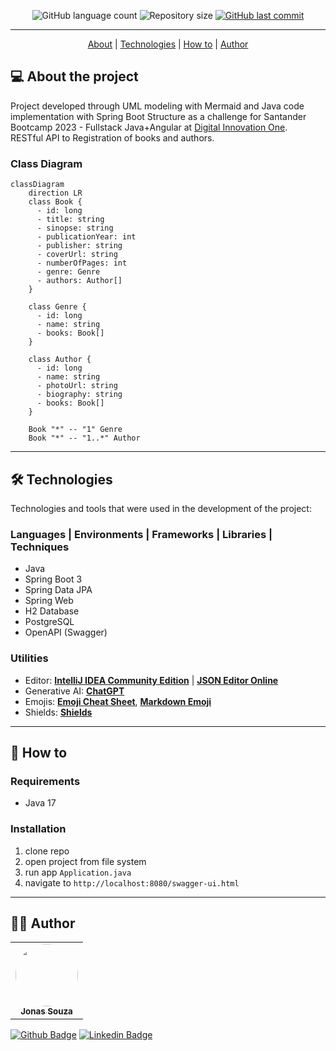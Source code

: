 <p align="center">
  <img alt="GitHub language count" src="https://img.shields.io/github/languages/count/jonasmzsouza/dio-bookshelf-api?style=flat-square&color=f1783f">
  <img alt="Repository size" src="https://img.shields.io/github/repo-size/jonasmzsouza/dio-bookshelf-api?style=flat-square&color=1f6feb">
  <a href="https://github.com/jonasmzsouza/dio-bookshelf-api/commits/main">
    <img alt="GitHub last commit" src="https://img.shields.io/github/last-commit/jonasmzsouza/dio-bookshelf-api/main?style=flat-square&color=2f74c0">
  </a>
</p>

<hr>

<p align="center">
  <a href="#-about-the-project">About</a> |
  <a href="#-technologies">Technologies</a> | 
  <a href="#-how-to">How to</a> | 
  <a href="#-author">Author</a> 
</p>

## 💻 About the project

Project developed through UML modeling with Mermaid and Java code implementation with Spring Boot Structure as a challenge for Santander Bootcamp 2023 - Fullstack Java+Angular at [Digital Innovation One](https://www.dio.me/).<br>
RESTful API to Registration of books and authors.

### Class Diagram

```mermaid
classDiagram
    direction LR
    class Book {
      - id: long
      - title: string
      - sinopse: string
      - publicationYear: int
      - publisher: string
      - coverUrl: string
      - numberOfPages: int
      - genre: Genre
      - authors: Author[]
    }
    
    class Genre {
      - id: long
      - name: string
      - books: Book[]
    }
    
    class Author {
      - id: long
      - name: string
      - photoUrl: string
      - biography: string
      - books: Book[]
    }

    Book "*" -- "1" Genre
    Book "*" -- "1..*" Author
```

---

## 🛠 Technologies

Technologies and tools that were used in the development of the project:

### **Languages | Environments | Frameworks | Libraries | Techniques**

- Java
- Spring Boot 3
- Spring Data JPA
- Spring Web
- H2 Database
- PostgreSQL
- OpenAPI (Swagger)

### **Utilities**

- Editor: **[IntelliJ IDEA Community Edition](https://www.jetbrains.com/idea/)** | **[JSON Editor Online](https://jsoneditoronline.org/)**
- Generative AI: **[ChatGPT](https://chat.openai.com/)**
- Emojis: **[Emoji Cheat Sheet](https://github.com/ikatyang/emoji-cheat-sheet)**, **[Markdown Emoji](https://gist.github.com/rxaviers/7360908)**
- Shields: **[Shields](https://shields.io/)**

---

## 🔧 How to

### Requirements
- Java 17

### Installation
1. clone repo
2. open project from file system
3. run app `Application.java`
4. navigate to `http://localhost:8080/swagger-ui.html`

---

## 👨‍💻 Author

<table>
  <tr>
    <td align="center">
      <a href="https://jonasmzsouza.github.io/">
         <img style="border-radius: 50%;" src="https://avatars.githubusercontent.com/u/61324433?v=4" width="100px;" alt=""/>
         <br />
         <sub><b>Jonas Souza</b></sub>
      </a>
    </td>
  </tr>
</table>
 
[![Github Badge](https://img.shields.io/badge/-jonasmzsouza-3e4957?style=flat-square&logo=Github&logoColor=white&link=https://github.com/jonasmzsouza)](https://github.com/jonasmzsouza) [![Linkedin Badge](https://img.shields.io/badge/-jonasmzsouza-blue?style=flat-square&logo=Linkedin&logoColor=white&link=https://www.linkedin.com/in/jonasmzsouza/)](https://www.linkedin.com/in/jonasmzsouza/)
